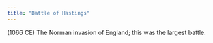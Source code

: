 ```yaml
---
title: "Battle of Hastings"
---
```

(1066 CE) The Norman invasion of England; this was the largest battle.

